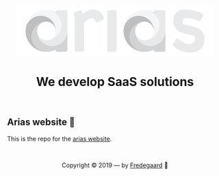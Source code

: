 <p align="center">
  <a href="https://arias.dk" target="_blank" rel="noopener noreferrer">
    <img src="https://raw.githubusercontent.com/arias-dk/website/master/gfx/arias-logo.png" alt="arias logo"/>
  </a>
</p>

<h1 align="center">
  We develop SaaS solutions
</h1>

<p>&nbsp;</p>

## Arias website 🐏

This is the repo for the [arias website](https://arias.dk).

<p>&nbsp;</p>

<p align="center">
  Copyright © 2019 &mdash; by <a href="https://fredegaard.com">Fredegaard</a> 💛
</p>
